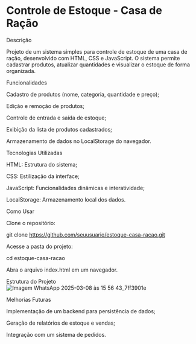 # Controle de Estoque - Casa de Ração

Descrição

Projeto de um sistema simples para controle de estoque de uma casa de ração, desenvolvido com HTML, CSS e JavaScript. O sistema permite cadastrar produtos, atualizar quantidades e visualizar o estoque de forma organizada.

Funcionalidades

Cadastro de produtos (nome, categoria, quantidade e preço);

Edição e remoção de produtos;

Controle de entrada e saída de estoque;

Exibição da lista de produtos cadastrados;

Armazenamento de dados no LocalStorage do navegador.

Tecnologias Utilizadas

HTML: Estrutura do sistema;

CSS: Estilização da interface;

JavaScript: Funcionalidades dinâmicas e interatividade;

LocalStorage: Armazenamento local dos dados.

Como Usar

Clone o repositório:

git clone https://github.com/seuusuario/estoque-casa-racao.git

Acesse a pasta do projeto:

cd estoque-casa-racao

Abra o arquivo index.html em um navegador.

Estrutura do Projeto  
![Imagem WhatsApp 2025-03-08 às 15 56 43_7ff3901e](https://github.com/user-attachments/assets/bd93a4d4-ede0-4958-9b6c-19660f08ef73)

Melhorias Futuras

Implementação de um backend para persistência de dados;

Geração de relatórios de estoque e vendas;

Integração com um sistema de pedidos.

